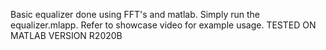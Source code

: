 Basic equalizer done using FFT's and matlab. Simply run the equalizer.mlapp.
Refer to showcase video for example usage. TESTED ON MATLAB VERSION R2020B